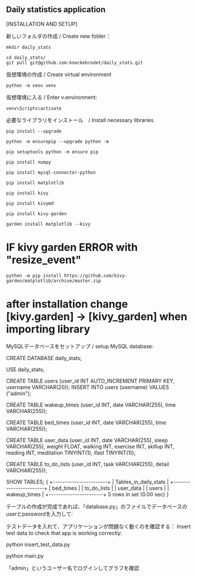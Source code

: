 ## Daily statistics application
[INSTALLATION AND SETUP]

新しいフォルダの作成 / Create new folder：
```
mkdir daily_stats

cd daily_stats/
git pull git@github.com:kneckebrodet/daily_stats.git
```
仮想環境の作成 / Create virtual environment
```
python -m venv venv
```
仮想環境に入る / Enter v.environment:
```
venv\Scripts\activate
```
必要なライブラリをインストール　/ Install necessary libraries
```
pip install --upgrade
```
```
python -m ensurepip --upgrade python -m
```
```
pip setuptools python -m ensure pip
```
```
pip install numpy
```
```
pip install mysql-connector-python
```
```
pip install matplotlib
```
```
pip install kivy
```
```
pip install kivymd 
```
```
pip install kivy-garden
```
```
garden install matplotlib --kivy
```
# IF kivy garden ERROR with "resize_event"
    python -m pip install https://github.com/kivy-garden/matplotlib/archive/master.zip
# after installation change [kivy.garden] -> [kivy_garden] when importing library

MySQLデータベースをセットアップ / setup MySQL database:

CREATE DATABASE daily_stats;

USE daily_stats;

CREATE TABLE users (user_id INT AUTO_INCREMENT PRIMARY KEY, username VARCHAR(20));
INSERT INTO users (username) VALUES ("admin");

CREATE TABLE wakeup_times (user_id INT, date VARCHAR(255), time VARCHAR(255));

CREATE TABLE bed_times (user_id INT, date VARCHAR(255), time VARCHAR(255));

CREATE TABLE user_data (user_id INT, date VARCHAR(255), sleep VARCHAR(255), weight FLOAT, walking INT, exercise INT, skillup INT, reading INT, meditation TINYINT(1), ifast TINYINT(1));

CREATE TABLE to_do_lists (user_id INT, task VARCHAR(255), detail VARCHAR(255));

SHOW TABLES;
{
+-----------------------+
| Tables_in_daily_stats |
+-----------------------+
| bed_times             |
| to_do_lists           |
| user_data             |
| users                 |
| wakeup_times          |
+-----------------------+
5 rows in set (0.00 sec)
}

テーブルの作成が完成であれば、「database.py」のファイルでデータベースのuserとpasswordを入力して:
<!-- def __init__(self):
        self.db = mysql.connector.connect(
            user='',
            password='',
            host='localhost',
            database='daily_stats'
        ) 
-->

テストデータを入れて、アプリケーションが問題なく動くのを確認する：
Insert test data to check that app is working correctly:

python insert_test_data.py

python main.py

「admin」というユーザー名でログインしてグラフを確認
